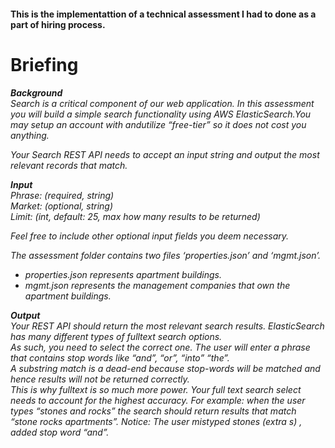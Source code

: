 #### This is the implementattion of a technical assessment I had to done as a part of hiring process.  

# Briefing  

***Background***  
*Search is a critical component of our web application. In this assessment you will build a simple search functionality using AWS ElasticSearch.You may setup an account with  andutilize “free-tier” so it does not cost you anything.*  

*Your Search REST API needs to accept an input string and output the most relevant records that match.*

***Input***  
*Phrase: (required, string)*  
*Market: (optional, string)*  
*Limit: (int, default: 25, max how many results to be returned)*  

*Feel free to include  other optional input fields you deem necessary.*  

*The assessment folder contains two files ‘properties.json’ and ‘mgmt.json’.*  
* *properties.json represents apartment buildings.*  
* *mgmt.json represents the management companies that own the apartment buildings.*   

***Output***  
*Your REST API should return the most relevant search results. ElasticSearch has many different types of fulltext search options.*   
*As such, you need to select the correct one.  The user will enter a phrase that contains stop words like “and”, “or”, “into” “the”.*  
*A substring match is a dead-end because stop-words will be matched and hence results will not be returned correctly.*  
*This is why fulltext is so much more power. Your full text search select needs to account for the highest accuracy. For example: when the user types “stones and rocks” the search should return results that match “stone rocks apartments”.  Notice:  The user mistyped stones (extra s) , added stop word “and”.*

